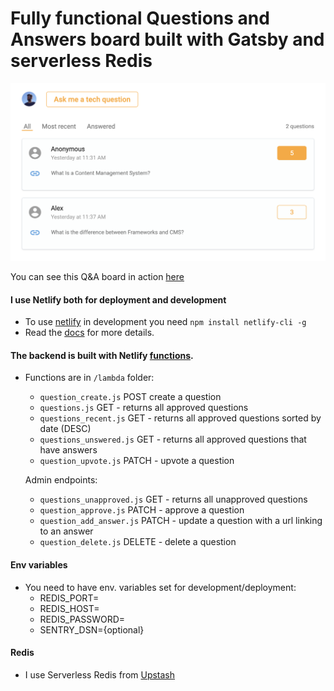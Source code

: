 # Fully functional Questions and Answers board built with Gatsby and serverless Redis

![image info](./questionandanswers.png)

<!-- This repo is a source code for my [article](https://dev.to/...) with a detailed explanation of how I used serverless Redis to create a Q&A board. -->

You can see this Q&A board in action [here](https://techforitrecruiters.com/questions)

#### I use Netlify both for deployment and development

- To use [netlify](https://www.netlify.com/) in development you need `npm install netlify-cli -g`
- Read the [docs](https://docs.netlify.com/) for more details.

#### The backend is built with Netlify [functions](https://www.netlify.com/products/functions/).

- Functions are in `/lambda` folder:

  - `question_create.js` POST create a question
  - `questions.js` GET - returns all approved questions
  - `questions_recent.js` GET - returns all approved questions sorted by date (DESC)
  - `questions_unswered.js` GET - returns all approved questions that have answers
  - `question_upvote.js` PATCH - upvote a question

  Admin endpoints:

  - `questions_unapproved.js` GET - returns all unapproved questions
  - `question_approve.js` PATCH - approve a question
  - `question_add_answer.js` PATCH - update a question with a url linking to an answer
  - `question_delete.js` DELETE - delete a question

#### Env variables

- You need to have env. variables set for development/deployment:
  - REDIS_PORT=
  - REDIS_HOST=
  - REDIS_PASSWORD=
  - SENTRY_DSN={optional}

#### Redis

- I use Serverless Redis from [Upstash](https://upstash.com?utm_source=sndr_1)
